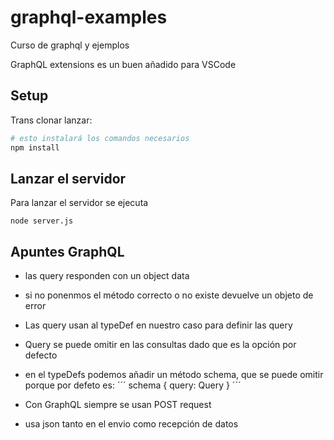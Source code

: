 # graphql-examples
Curso de graphql y ejemplos

GraphQL extensions es un buen añadido para VSCode

## Setup

Trans clonar lanzar:

```bash
# esto instalará los comandos necesarios
npm install
```

## Lanzar el servidor

Para lanzar el servidor se ejecuta
```
node server.js
```

## Apuntes GraphQL
- las query responden con un object data
- si no ponenmos el método correcto o no existe devuelve un objeto de error
- Las query usan al typeDef en nuestro caso para definir las query
- Query se puede omitir en las consultas dado que es la opción por defecto
- en el typeDefs podemos añadir un método schema, que se puede omitir porque por defeto es: 
    ´´´
    schema {
        query: Query
    }
    ´´´

- Con GraphQL siempre se usan POST request
- usa json tanto en el envio como recepción de datos
